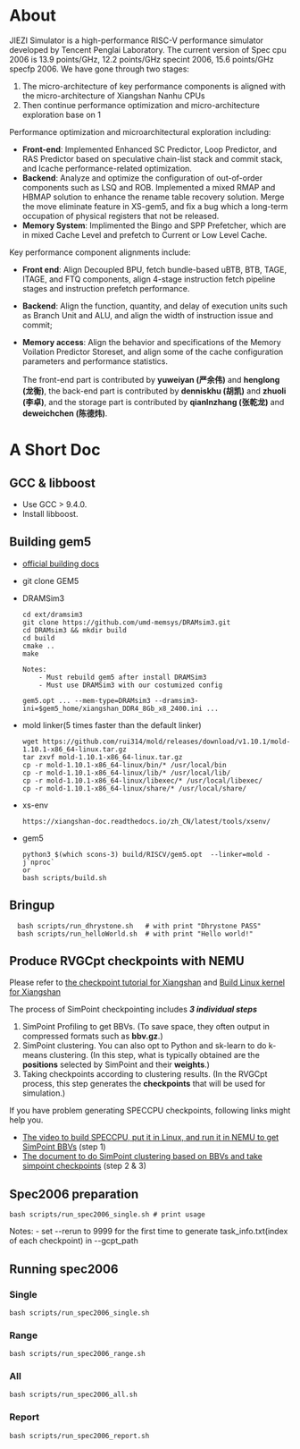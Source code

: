 # About

JIEZI Simulator is a high-performance RISC-V performance simulator developed by Tencent Penglai Laboratory. The current version of Spec cpu 2006 is 13.9 points/GHz, 12.2 points/GHz specint 2006, 15.6 points/GHz specfp 2006. We have gone through two stages: 
1. The micro-architecture of key performance components is aligned with the micro-architecture of Xiangshan Nanhu CPUs
2. Then continue performance optimization and micro-architecture exploration base on 1

Performance optimization and microarchitectural exploration including:
- **Front-end**: Implemented Enhanced SC Predictor,  Loop Predictor, and RAS Predictor based on speculative chain-list stack  and commit stack,  and Icache performance-related optimization. 
- **Backend**: Analyze and optimize the configuration of out-of-order components such as LSQ and ROB. Implemented a mixed RMAP and HBMAP solution to enhance the rename table recovery solution. Merge the move eliminate feature in XS-gem5, and fix a bug which a long-term occupation of physical registers that not be released. 
- **Memory System**: Implimented the Bingo and SPP Prefetcher, which are in mixed Cache Level and prefetch to Current or Low Level Cache.

Key performance component alignments include:
- **Front end**: Align Decoupled BPU, fetch bundle-based uBTB, BTB, TAGE, ITAGE, and FTQ components, align 4-stage instruction fetch pipeline stages and instruction prefetch performance.
- **Backend**: Align the function, quantity, and delay of execution units such as Branch Unit and ALU, and align the width of instruction issue and commit;
- **Memory access**: Align the behavior and specifications of the Memory Voilation Predictor Storeset, and align some of the cache configuration parameters and performance  statistics.

  The front-end part is contributed by **yuweiyan (严余伟)** and **henglong (龙衡)**, the back-end part is contributed by **denniskhu (胡凯)** and **zhuoli (李卓)**, and the storage part is contributed by **qianlnzhang (张乾龙)** and **deweichchen (陈德炜)**.






# A Short Doc

## GCC & libboost

- Use GCC > 9.4.0.
- Install libboost.


## Building gem5
- [official building docs](https://www.gem5.org/documentation/general_docs/building)
- git clone GEM5
- DRAMSim3
    ```shell
    cd ext/dramsim3
    git clone https://github.com/umd-memsys/DRAMsim3.git
    cd DRAMsim3 && mkdir build
    cd build
    cmake ..
    make

    Notes:
        - Must rebuild gem5 after install DRAMSim3
        - Must use DRAMSim3 with our costumized config

    gem5.opt ... --mem-type=DRAMsim3 --dramsim3-ini=$gem5_home/xiangshan_DDR4_8Gb_x8_2400.ini ...
    ```

- mold linker(5 times faster than the default linker)
    ```shell
    wget https://github.com/rui314/mold/releases/download/v1.10.1/mold-1.10.1-x86_64-linux.tar.gz
    tar zxvf mold-1.10.1-x86_64-linux.tar.gz
    cp -r mold-1.10.1-x86_64-linux/bin/* /usr/local/bin
    cp -r mold-1.10.1-x86_64-linux/lib/* /usr/local/lib/
    cp -r mold-1.10.1-x86_64-linux/libexec/* /usr/local/libexec/
    cp -r mold-1.10.1-x86_64-linux/share/* /usr/local/share/
    ```

- xs-env
  ```shell
  https://xiangshan-doc.readthedocs.io/zh_CN/latest/tools/xsenv/
  ```

- gem5 
  ```shell
  python3 $(which scons-3) build/RISCV/gem5.opt  --linker=mold -j`nproc`
  or 
  bash scripts/build.sh
  ```


## Bringup
  ```shell
    bash scripts/run_dhrystone.sh   # with print "Dhrystone PASS"
    bash scripts/run_helloWorld.sh  # with print "Hello world!"
  ```


## Produce RVGCpt checkpoints with NEMU

Please refer to [the checkpoint tutorial for Xiangshan](https://xiangshan-doc.readthedocs.io/zh_CN/latest/tools/simpoint/)
and [Build Linux kernel for Xiangshan](https://github.com/OpenXiangShan/XiangShan-doc/blob/main/tutorial/others/Linux%20Kernel%20%E7%9A%84%E6%9E%84%E5%BB%BA.md)

The process of SimPoint checkpointing includes ***3 individual steps***
1. SimPoint Profiling to get BBVs. (To save space, they often output in compressed formats such as **bbv.gz**.)
2. SimPoint clustering. You can also opt to Python and sk-learn to do k-means clustering. (In this step, what is typically obtained are the **positions** selected by SimPoint and their **weights**.)
3. Taking checkpoints according to clustering results. (In the RVGCpt process, this step generates the **checkpoints** that will be used for simulation.)

If you have problem generating SPECCPU checkpoints, following links might help you.
- [The video to build SPECCPU, put it in Linux, and run it in NEMU to get SimPoint BBVs](https://drive.google.com/file/d/1msr_YijlYN4rxpn71bod1LAoRWs5VtAL/view?usp=sharing) (step 1)
- [The document to do SimPoint clustering based on BBVs and take simpoint checkpoints](https://zhuanlan.zhihu.com/p/604396330) (step 2 & 3)


## Spec2006 preparation

```
bash scripts/run_spec2006_single.sh # print usage
```
Notes:
    - set --rerun to 9999 for the first time to generate task_info.txt(index of each checkpoint) in --gcpt_path


## Running spec2006

### Single
```
bash scripts/run_spec2006_single.sh
```

### Range
```
bash scripts/run_spec2006_range.sh
```

### All
```
bash scripts/run_spec2006_all.sh
```

### Report
```
bash scripts/run_spec2006_report.sh
```